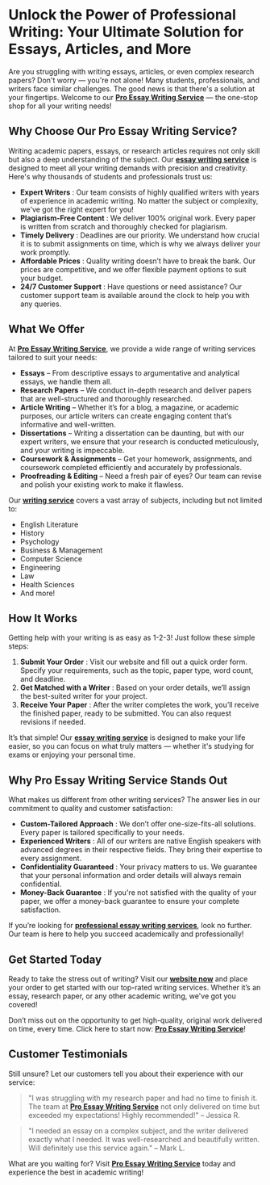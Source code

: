 # Unlock the Power of Professional Writing: Your Ultimate Solution for Essays, Articles, and More

Are you struggling with writing essays, articles, or even complex research papers? Don't worry — you're not alone! Many students, professionals, and writers face similar challenges. The good news is that there's a solution at your fingertips. Welcome to our **[Pro Essay Writing Service](https://tinyurl.com/topessay?keyword=pro+essay+writing+service)** — the one-stop shop for all your writing needs!

## Why Choose Our Pro Essay Writing Service?

Writing academic papers, essays, or research articles requires not only skill but also a deep understanding of the subject. Our **[essay writing service](https://tinyurl.com/topessay?keyword=pro+essay+writing+service)** is designed to meet all your writing demands with precision and creativity. Here's why thousands of students and professionals trust us:

- **Expert Writers** : Our team consists of highly qualified writers with years of experience in academic writing. No matter the subject or complexity, we've got the right expert for you!
- **Plagiarism-Free Content** : We deliver 100% original work. Every paper is written from scratch and thoroughly checked for plagiarism.
- **Timely Delivery** : Deadlines are our priority. We understand how crucial it is to submit assignments on time, which is why we always deliver your work promptly.
- **Affordable Prices** : Quality writing doesn’t have to break the bank. Our prices are competitive, and we offer flexible payment options to suit your budget.
- **24/7 Customer Support** : Have questions or need assistance? Our customer support team is available around the clock to help you with any queries.

## What We Offer

At **[Pro Essay Writing Service](https://tinyurl.com/topessay?keyword=pro+essay+writing+service)**, we provide a wide range of writing services tailored to suit your needs:

- **Essays** – From descriptive essays to argumentative and analytical essays, we handle them all.
- **Research Papers** – We conduct in-depth research and deliver papers that are well-structured and thoroughly researched.
- **Article Writing** – Whether it’s for a blog, a magazine, or academic purposes, our article writers can create engaging content that’s informative and well-written.
- **Dissertations** – Writing a dissertation can be daunting, but with our expert writers, we ensure that your research is conducted meticulously, and your writing is impeccable.
- **Coursework & Assignments** – Get your homework, assignments, and coursework completed efficiently and accurately by professionals.
- **Proofreading & Editing** – Need a fresh pair of eyes? Our team can revise and polish your existing work to make it flawless.

Our **[writing service](https://tinyurl.com/topessay?keyword=pro+essay+writing+service)** covers a vast array of subjects, including but not limited to:

- English Literature
- History
- Psychology
- Business & Management
- Computer Science
- Engineering
- Law
- Health Sciences
- And more!

## How It Works

Getting help with your writing is as easy as 1-2-3! Just follow these simple steps:

1. **Submit Your Order** : Visit our website and fill out a quick order form. Specify your requirements, such as the topic, paper type, word count, and deadline.
2. **Get Matched with a Writer** : Based on your order details, we’ll assign the best-suited writer for your project.
3. **Receive Your Paper** : After the writer completes the work, you’ll receive the finished paper, ready to be submitted. You can also request revisions if needed.

It’s that simple! Our **[essay writing service](https://tinyurl.com/topessay?keyword=pro+essay+writing+service)** is designed to make your life easier, so you can focus on what truly matters — whether it's studying for exams or enjoying your personal time.

## Why Pro Essay Writing Service Stands Out

What makes us different from other writing services? The answer lies in our commitment to quality and customer satisfaction:

- **Custom-Tailored Approach** : We don’t offer one-size-fits-all solutions. Every paper is tailored specifically to your needs.
- **Experienced Writers** : All of our writers are native English speakers with advanced degrees in their respective fields. They bring their expertise to every assignment.
- **Confidentiality Guaranteed** : Your privacy matters to us. We guarantee that your personal information and order details will always remain confidential.
- **Money-Back Guarantee** : If you're not satisfied with the quality of your paper, we offer a money-back guarantee to ensure your complete satisfaction.

If you’re looking for **[professional essay writing services](https://tinyurl.com/topessay?keyword=pro+essay+writing+service)**, look no further. Our team is here to help you succeed academically and professionally!

## Get Started Today

Ready to take the stress out of writing? Visit our **[website now](https://tinyurl.com/topessay?keyword=pro+essay+writing+service)** and place your order to get started with our top-rated writing services. Whether it’s an essay, research paper, or any other academic writing, we've got you covered!

Don’t miss out on the opportunity to get high-quality, original work delivered on time, every time. Click here to start now: **[Pro Essay Writing Service](https://tinyurl.com/topessay?keyword=pro+essay+writing+service)**!

## Customer Testimonials

Still unsure? Let our customers tell you about their experience with our service:

> "I was struggling with my research paper and had no time to finish it. The team at **[Pro Essay Writing Service](https://tinyurl.com/topessay?keyword=pro+essay+writing+service)** not only delivered on time but exceeded my expectations! Highly recommended!" – Jessica R.

> "I needed an essay on a complex subject, and the writer delivered exactly what I needed. It was well-researched and beautifully written. Will definitely use this service again." – Mark L.

What are you waiting for? Visit **[Pro Essay Writing Service](https://tinyurl.com/topessay?keyword=pro+essay+writing+service)** today and experience the best in academic writing!
